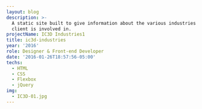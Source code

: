```yaml
---
layout: blog
description: >-
  A static site built to give information about the various industries the
  client is involved in.
projectName: IC3D Industries1
title: ic3d-industries
year: '2016'
role: Designer & Front-end Developer
date: '2016-01-26T18:57:56-05:00'
techs:
  - HTML
  - CSS
  - Flexbox
  - jQuery
img:
  - IC3D-01.jpg
---
```


